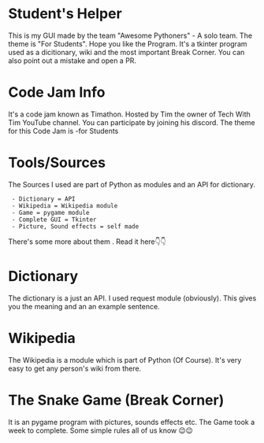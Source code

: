 # Student's Helper
This is my GUI made by the team "Awesome Pythoners" - A solo team. The theme is "For Students". Hope you like the Program. It's a tkinter program used as a dicitionary, wiki and the most important Break Corner. You can also point out a mistake and open a PR. 
# Code Jam Info 
It's a code jam known as Timathon. Hosted by Tim the owner of Tech With Tim YouTube channel. You can participate by joining his discord. The theme for this Code Jam is -for Students
# Tools/Sources
The Sources I used are part of Python as modules and an API for dictionary.

     - Dictionary = API
     - Wikipedia = Wikipedia module
     - Game = pygame module 
     - Complete GUI = Tkinter
     - Picture, Sound effects = self made
There's some more about them . Read it here👇👇
# Dictionary
The dictionary is a just an API. I used request module (obviously). This gives you the meaning and an an example sentence.
# Wikipedia
The Wikipedia is a module which is part of Python (Of Course). It's very easy to get any person's wiki from there.
# The Snake Game (Break Corner)
It is an pygame program with pictures, sounds effects etc. The Game took a week to complete. Some simple rules all of us know 😉😉
